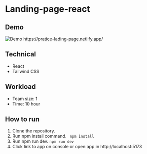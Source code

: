 # Landing-page-react
## Demo
![Demo](https://i.ibb.co/kDs1qst/z4535768874482-1537661634991ed5ca3146d6270e2b27.jpg)
https://pratice-lading-page.netlify.app/
## Technical
* React
* Tailwind CSS 
## Workload
* Team size: 1
* Time: 10 hour
## How to run
1. Clone the repository.
2. Run npm install command. ``` npm install```
3. Run npm run dev. ```npm run dev```
4. Click link to app on console or open app in http://localhost:5173
